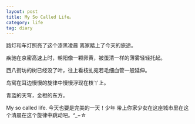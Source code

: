 ```yaml
---
layout: post
title: My So Called Life。
category: life
tag: diary
---
```



路灯和车灯照亮了这个漆黑凌晨 离家踏上了今天的旅途。

疾驰在京密高速上时，朝阳像一颗卵黄，被蛋清一样的薄雾轻轻托起。

西八街坊的树已经没了叶，往上看枝虬宛若毛细血管一般延伸。

鸟窝在耳边慢慢的旋律中慢慢浮现在枝丫上。

青蓝的天穹，金橙的东方。

My so called life. 今天也要是完美的一天！少年 带上你家少女在这座城市里在这个清晨在这个旋律中跳动吧。^_−☆
